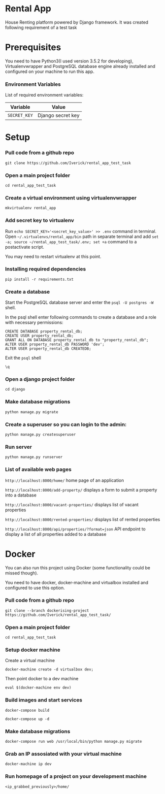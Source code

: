 # Rental App

House Renting platform powered by Django framework. It was created following requirement of a test task


# Prerequisites

You need to have Python3(I used version 3.5.2 for developing), Virtualenvwrapper and PostgreSQL database engine already installed and configured on your machine to run this app.

### Environment Variables

List of required environment variables:

| Variable | Value |
| --- | --- |
| `SECRET_KEY` | Django secret key |


# Setup

### Pull code from a github repo
```
git clone https://github.com/Iverick/rental_app_test_task
```

### Open a main project folder
```
cd rental_app_test_task
```

### Create a virtual environment using virtualenvwrapper
```
mkvirtualenv rental_app
```

### Add secret key to virtualenv

Run ```echo SECRET_KEY='<secret_key_value>' >> .env``` command in terminal.
Open ```~/.virtualenvs/rental_app/bin``` path in separate terminal and add ```set -a; source ~/rental_app_test_task/.env; set +a``` command to a postactivate script.

You may need to restart virtualenv at this point.

### Installing required dependencies
```
pip install -r requirements.txt
```

### Create a database

Start the PostgreSQL database server and enter the ```psql -U postgres -W``` shell.

In the psql shell enter following commands to create a database and a role with necessary permissions:

```
CREATE DATABASE property_rental_db;
CREATE USER property_rental_db;
GRANT ALL ON DATABASE property_rental_db to "property_rental_db";
ALTER USER property_rental_db PASSWORD 'dev';
ALTER USER property_rental_db CREATEDB;
```

Exit the ```psql``` shell

```
\q
```

### Open a django project folder
```
cd django
```

### Make database migrations
```
python manage.py migrate
```

### Create a superuser so you can login to the admin:
```
python manage.py createsuperuser
```

### Run server
```
python manage.py runserver
```

### List of available web pages
```http://localhost:8000/home/``` home page of an application

```http://localhost:8000/add-property/``` displays a form to submit a property into a database

```http://localhost:8000/vacant-properties/``` displays list of vacant properties

```http://localhost:8000/rented-properties/``` displays list of rented properties

```http://localhost:8000/api/properties/?format=json``` API endpoint to display a list of all properties added to a database



# Docker

You can also run this project using Docker (some functionality could be missed though).

You need to have docker, docker-machine and virtualbox installed and configured to use this option.


### Pull code from a github repo
```
git clone --branch dockerising-project https://github.com/Iverick/rental_app_test_task/
```

### Open a main project folder
```
cd rental_app_test_task
```

### Setup docker machine

Create a virtual machine
```
docker-machine create -d virtualbox dev;
```
Then point docker to a dev machine
```
eval $(docker-machine env dev)
```

### Build images and start services
```
docker-compose build
```
```
docker-compose up -d
```

### Make database migrations
```
docker-compose run web /usr/local/bin/python manage.py migrate
```

### Grab an IP assosiated with your virtual machine
```
docker-machine ip dev
```

### Run homepage of a project on your development machine
```
<ip_grabbed_previously>/home/
```
